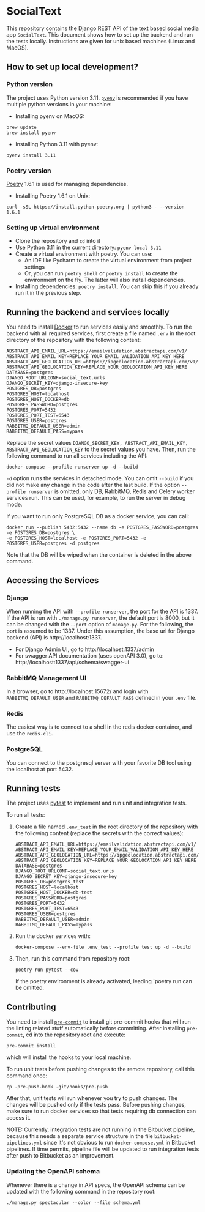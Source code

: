 # SocialText #

This repository contains the Django REST API of the text based social media app `SocialText`.
This document shows how to set up the backend and run the tests locally. Instructions are given for unix based machines
(Linux and MacOS).

## How to set up local development? ##

### Python version ###
The project uses Python version 3.11. [`pyenv`](https://github.com/pyenv/pyenv) is recommended if you have multiple
python versions in your machine:

* Installing pyenv on MacOS:
```commandline
brew update
brew install pyenv
```

* Installing Python 3.11 with pyenv:
```commandline
pyenv install 3.11
```

### Poetry version ###
[Poetry](https://python-poetry.org/) 1.6.1 is used for managing dependencies.

* Installing Poetry 1.6.1 on Unix:
```commandline
curl -sSL https://install.python-poetry.org | python3 - --version 1.6.1
```

### Setting up virtual environment ###

* Clone the repository and `cd` into it
* Use Python 3.11 in the current directory: `pyenv local 3.11`
* Create a virtual environment with poetry. You can use:
  * An IDE like Pycharm to create the virtual environment from project settings
  * Or, you can run `poetry shell` or `poetry install` to create the environment on the fly. The latter will also
  install dependencies.
* Installing dependencies: `poetry install`. You can skip this if you already run it in the previous step.

## Running the backend and services locally ##
You need to install [Docker](https://www.docker.com/) to run services easily and smoothly. To run the backend with all
required services, first create a file named `.env` in the root directory of the repository with the following content:

```
ABSTRACT_API_EMAIL_URL=https://emailvalidation.abstractapi.com/v1/
ABSTRACT_API_EMAIL_KEY=REPLACE_YOUR_EMAIL_VALIDATION_API_KEY_HERE
ABSTRACT_API_GEOLOCATION_URL=https://ipgeolocation.abstractapi.com/v1/
ABSTRACT_API_GEOLOCATION_KEY=REPLACE_YOUR_GEOLOCATION_API_KEY_HERE
DATABASE=postgres
DJANGO_ROOT_URLCONF=social_text.urls
DJANGO_SECRET_KEY=django-insecure-key
POSTGRES_DB=postgres
POSTGRES_HOST=localhost
POSTGRES_HOST_DOCKER=db
POSTGRES_PASSWORD=postgres
POSTGRES_PORT=5432
POSTGRES_PORT_TEST=6543
POSTGRES_USER=postgres
RABBITMQ_DEFAULT_USER=admin
RABBITMQ_DEFAULT_PASS=mypass
```

Replace the secret values `DJANGO_SECRET_KEY, ABSTRACT_API_EMAIL_KEY, ABSTRACT_API_GEOLOCATION_KEY` to the secret values
you have. Then, run the following command to run all services including the API:

```commandline
docker-compose --profile runserver up -d --build
```

`-d` option runs the services in detached mode. You can omit `--build` if you did not make any change in the code after
the last build. If the option `--profile runserver` is omitted, only DB, RabbitMQ, Redis and Celery worker services run.
This can be used, for example, to run the server in debug mode.

If you want to run only PostgreSQL DB as a docker service, you can call:
```commandline
docker run --publish 5432:5432 --name db -e POSTGRES_PASSWORD=postgres -e POSTGRES_DB=postgres \
-e POSTGRES_HOST=localhost -e POSTGRES_PORT=5432 -e POSTGRES_USER=postgres -d postgres
```
Note that the DB will be wiped when the container is deleted in the above command.

## Accessing the Services ##

### Django ###
When running the API with `--profile runserver`, the port for the API is 1337. If the API is run with
`./manage.py runserver`, the default port is 8000, but it can be changed with the `--port` option of `manage.py`.
For the following, the port is assumed to be 1337. Under this assumption, the base url for Django backend (API) is
http://localhost:1337.

* For Django Admin UI, go to http://localhost:1337/admin
* For swagger API documentation (uses openAPI 3.0), go to: http://localhost:1337/api/schema/swagger-ui

### RabbitMQ Management UI ###
In a browser, go to http://localhost:15672/ and login with `RABBITMQ_DEFAULT_USER` and `RABBITMQ_DEFAULT_PASS` defined
in your `.env` file.

### Redis ###
The easiest way is to connect to a shell in the redis docker container, and use the `redis-cli`.

### PostgreSQL ###
You can connect to the postgresql server with your favorite DB tool using the localhost at port 5432.

## Running tests ##
The project uses [pytest](https://docs.pytest.org/) to implement and run unit and integration tests.

To run all tests:

1. Create a file named `.env_test` in the root directory of the repository with the following content (replace the
secrets with the correct values):
   ```
   ABSTRACT_API_EMAIL_URL=https://emailvalidation.abstractapi.com/v1/
   ABSTRACT_API_EMAIL_KEY=REPLACE_YOUR_EMAIL_VALIDATION_API_KEY_HERE
   ABSTRACT_API_GEOLOCATION_URL=https://ipgeolocation.abstractapi.com/v1/
   ABSTRACT_API_GEOLOCATION_KEY=REPLACE_YOUR_GEOLOCATION_API_KEY_HERE
   DATABASE=postgres
   DJANGO_ROOT_URLCONF=social_text.urls
   DJANGO_SECRET_KEY=django-insecure-key
   POSTGRES_DB=postgres_test
   POSTGRES_HOST=localhost
   POSTGRES_HOST_DOCKER=db-test
   POSTGRES_PASSWORD=postgres
   POSTGRES_PORT=5432
   POSTGRES_PORT_TEST=6543
   POSTGRES_USER=postgres
   RABBITMQ_DEFAULT_USER=admin
   RABBITMQ_DEFAULT_PASS=mypass
   ```
2. Run the docker services with:
    ```commandline
    docker-compose --env-file .env_test --profile test up -d --build
    ```
3. Then, run this command from repository root:
    ```commandline
    poetry run pytest --cov
    ```
   If the poetry environment is already activated, leading `poetry run can be omitted.

## Contributing ##
You need to install [`pre-commit`](https://pre-commit.com/) to install git pre-commit hooks that will run the linting
related stuff automatically before committing.
After installing `pre-commit`, cd into the repository root and execute:

```commandline
pre-commit install
```

which will install the hooks to your local machine.

To run unit tests before pushing changes to the remote repository, call this command once:

```commandline
cp .pre-push.hook .git/hooks/pre-push
```

After that, unit tests will run whenever you try to push changes. The changes will be pushed only if the tests pass.
Before pushing changes, make sure to run docker services so that tests requiring db connection can access it.

NOTE: Currently, integration tests are not running in the Bitbucket pipeline, because this needs a separate service
structure in the file `bitbucket-pipelines.yml` since it's not obvious to run `docker-compose.yml` in Bitbucket
pipelines. If time permits, pipeline file will be updated to run integration tests after push to Bitbucket as an
improvement.

### Updating the OpenAPI schema ###
Whenever there is a change in API specs, the OpenAPI schema can be updated with the following command in the
repository root:
```commandline
./manage.py spectacular --color --file schema.yml
```
